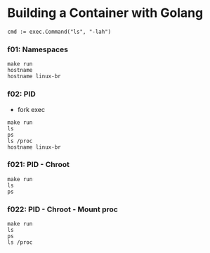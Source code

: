 # Building a Container with Golang

`cmd := exec.Command("ls", "-lah")`

### f01: Namespaces

```
make run
hostname
hostname linux-br
```

### f02: PID

- fork exec

```
make run
ls
ps
ls /proc
hostname linux-br
```

### f021: PID - Chroot

```
make run
ls
ps
```

### f022: PID - Chroot - Mount proc

```
make run
ls
ps
ls /proc
```
